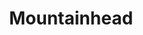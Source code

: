 ---
title: "Mountainhead"
year: 2025
rating: 2.5
stars: "★★½"
liked: false
rewatched: false
permalink: "mountainhead"
watched_on: 2025-06-02
---